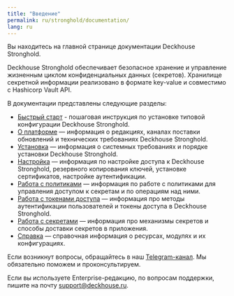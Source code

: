 ```yaml
---
title: "Введение"
permalink: ru/stronghold/documentation/
lang: ru
---
```


Вы находитесь на главной странице документации Deckhouse Stronghold.

Deckhouse Stronghold обеспечивает безопасное хранение и управление жизненным циклом конфиденциальных данных (секретов).
Хранилище секретной информации реализовано в формате key-value и совместимо с Hashicorp Vault API.

В документации представлены следующие разделы:

- [Быстрый старт](/products/stronghold/gs/) - пошаговая инструкция по установке типовой конфигурации Deckhouse Stronghold.
- [О платформе](/products/stronghold/documentation/about/editions.html) — информация о редакциях, каналах поставки обновлений и технических требованиях Deckhouse Stronghold.
- [Установка](/products/stronghold/documentation/admin/install/requirements.html) — информация о системных требованиях и порядке установки Deckhouse Stronghold.
- [Настройка](/products/stronghold/documentation/admin/platform-management/node-management/node-group.html) — информация по настройке доступа к Deckhouse Stronghold, резервного копирования ключей, установке сертификатов, настройке аутентификации.
- [Работа с политиками](/products/stronghold/documentation/user/concepts/policy.html) — информация по работе с политиками для управления доступом к секретам и по операциям над ними.
- [Работа с токенами доступа](/products/stronghold/documentation/user/auth/token.html) — информация про методы аутентификации пользователей и токены доступа в Deckhouse Stronghold.
- [Работа с секретами](/products/stronghold/documentation/user/secrets-engines/kv/overview.html) — информация про механизмы секретов и способы доставки секретов в приложения.
- [Справка](/products/stronghold/reference/cli/d8/) — справочная информация о ресурсах, модулях и их конфигурациях.

Если возникнут вопросы, обращайтесь в наш [Telegram-канал](https://t.me/deckhouse_ru).
Мы обязательно поможем и проконсультируем.

Если вы используете Enterprise-редакцию, по вопросам поддержки, пишите на почту&nbsp;<a href="mailto:support@deckhouse.ru">support@deckhouse.ru</a>.
